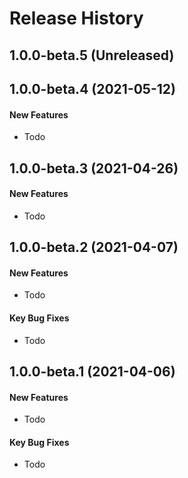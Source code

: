 # Release History

## 1.0.0-beta.5 (Unreleased)


## 1.0.0-beta.4 (2021-05-12)
#### New Features
* Todo

## 1.0.0-beta.3 (2021-04-26)
#### New Features
* Todo


## 1.0.0-beta.2 (2021-04-07)
#### New Features
* Todo

#### Key Bug Fixes
* Todo

## 1.0.0-beta.1 (2021-04-06)
#### New Features
* Todo

#### Key Bug Fixes
* Todo
